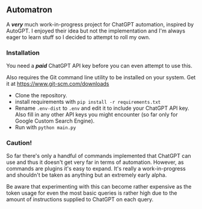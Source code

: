 ## Automatron
A ***very*** much work-in-progress project for ChatGPT automation, inspired by AutoGPT.
I enjoyed their idea but not the implementation and I'm always eager to learn stuff so I decided to attempt to roll my own.

### Installation

You need a ***paid*** ChatGPT API key before you can even attempt to use this. 

Also requires the Git command line utility to be installed on your system. Get it at https://www.git-scm.com/downloads
- Clone the repository.
- install requirements with ```pip install -r requirements.txt```
- Rename ```.env-dist``` to ```.env``` and edit it to include your ChatGPT API key. Also fill in any other API keys you might encounter (so far only for Google Custom Search Engine).
- Run with ```python main.py```

### Caution!

So far there's only a handful of commands implemented that ChatGPT can use and thus it doesn't get very far in terms of automation.
However, as commands are plugins it's easy to expand. It's really a work-in-progress and shouldn't be taken as anything but an extremely early alpha.

Be aware that experimenting with this can become rather expensive as the token usage for even the most basic queries is rather high due to the amount of instructions supplied to ChatGPT on each query.
